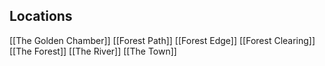 ## Locations
[[The Golden Chamber]]
[[Forest Path]]
[[Forest Edge]]
[[Forest Clearing]]
[[The Forest]]
[[The River]]
[[The Town]]
